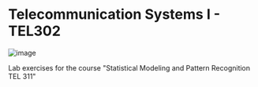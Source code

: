 # Telecommunication Systems I - TEL302

![image](https://github.com/atzel-ov/TelecommunicationSystems1/assets/83914255/44c899b2-7063-4cf4-b3c4-02c5256b549a)

Lab exercises for the course "Statistical Modeling and Pattern Recognition TEL 311"



